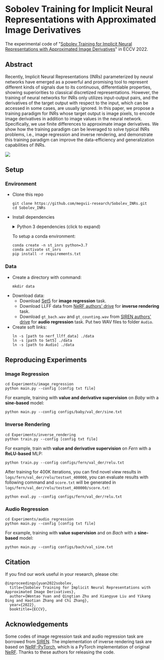 # Sobolev Training for Implicit Neural Representations with Approximated Image Derivatives
The experimental code of "[Sobolev Training for Implicit Neural Representations with Approximated Image Derivatives](https://arxiv.org/abs/2207.10395)" in ECCV 2022.

## Abstract
Recently, Implicit Neural Representations (INRs) parameterized by neural networks have emerged as a powerful and promising tool to represent different kinds of signals due to its continuous, differentiable properties, showing superiorities to classical discretized representations. However, the training of neural networks for INRs only utilizes input-output pairs, and the derivatives of the target output with respect to the input, which can be accessed in some cases, are usually ignored. In this paper, we propose a training paradigm for INRs whose target output is image pixels, to encode image derivatives in addition to image values in the neural network. Specifically, we use finite differences to approximate image derivatives. We show how the training paradigm can be leveraged to solve typical INRs problems, i.e., image regression and inverse rendering, and demonstrate this training paradigm can improve the data-efficiency and generalization capabilities of INRs.

<img src='imgs/pipeline.png'/>

## Setup

### Environment

* Clone this repo
    ```shell
    git clone https://github.com/megvii-research/Sobolev_INRs.git
    cd Sobolev_INRs
    ```
* Install dependencies
    <details>
        <summary> Python 3 dependencies (click to expand) </summary>

    * PyTorch >= 1.10
    * torchvision
    * ConfigArgParse
    * einops
    * imageio
    * kornia
    * matplotlib
    * numpy
    * opencv_python
    * Pillow
    * scipy
    * tqdm
    </details>

    To setup a conda environment:
    ```shell
    conda create -n st_inrs python=3.7
    conda activate st_inrs
    pip install -r requirements.txt
    ```
### Data
* Create a directory with command:
    ```shell
    mkdir data
    ```
* Download data:
    * Download [Set5](https://drive.google.com/file/d/1C-C2eZIO3AQYi48EJ92MNWmWBGMdRYB6/view?usp=sharing) for __image regression__ task.
    * Download LLFF data from [NeRF authors' drive](https://drive.google.com/drive/folders/128yBriW1IG_3NJ5Rp7APSTZsJqdJdfc1) for __inverse rendering__ task.
    * Download `gt_bach.wav` and `gt_counting.wav` from [SIREN authors' drive](https://drive.google.com/drive/folders/1_iq__37-hw7FJOEUK1tX7mdp8SKB368K) for __audio regression__ task. Put two WAV files to folder `Audio`.
* Create soft links:
    ```shell
    ln -s [path to nerf_llff_data] ./data
    ln -s [path to Set5] ./data
    ln -s [path to Audio] ./data
    ```

## Reproducing Experiments
### Image Regression
```shell
cd Experiments/image_regression
python main.py --config [config txt file]
```
For example, training with __value and derivative supervision__ on *Baby* with a __sine-based__ model:
```shell
python main.py --config configs/baby/val_der/sine.txt
```
### Inverse Rendering
```shell
cd Experiments/inverse_rendering
python train.py --config [config txt file]
```
For example, train with __value and derivative supervision__ on *Fern* with a __ReLU-based__ MLP:
```shell
python train.py --config configs/fern/val_der/relu.txt
```
After training for 400K iterations, you can find novel view results in `logs/fern/val_der/relu/testset_400000`, you can evaluate results with following command and `score.txt` will be generated in `logs/fern/val_der/relu/testset_400000/score.txt`:
```shell
python eval.py --config configs/fern/val_der/relu.txt
```
### Audio Regression
```shell
cd Experiments/audio_regression
python main.py --config [config txt file]
```
For example, training with __value supervision__ and on *Bach* with a __sine-based__ model:
```shell
python main.py --config configs/bach/val_sine.txt
```

## Citation
If you find our work useful in your research, please cite:
```
@inproceedings{yuan2022sobolev,
  title={Sobolev Training for Implicit Neural Representations with Approximated Image Derivatives},
  author={Wentao Yuan and Qingtian Zhu and Xiangyue Liu and Yikang Ding and Haotian Zhang and Chi Zhang},
  year={2022},
  booktitle={ECCV},
```
## Acknowledgements
Some codes of image regression task and audio regression task are borrowed from [SIREN](https://github.com/vsitzmann/siren). The implementation of inverse rendering task are based on [NeRF-PyTorch](https://github.com/yenchenlin/nerf-pytorch), which is a PyTorch implementation of original [NeRF](https://github.com/bmild/nerf). Thanks to these authors for releasing the code.
